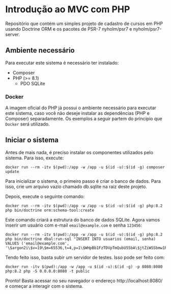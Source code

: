 # Introdução ao MVC com PHP

Repositório que contém um simples projeto de cadastro de cursos em PHP usando Doctrine ORM e os pacotes de PSR-7 nyholm/psr7 e nyholm/psr7-server.

## Ambiente necessário

Para executar este sistema é necessário ter instalado:

- Composer
- PHP (>= 8.1)
    - PDO SQLite

### Docker

A imagem oficial do PHP já possui o ambiente necessário para executar este sistema, caso você não deseje instalar
as dependências (PHP e Composer) separadamente. Os exemplos a seguir partem do princípio que `Docker` será utilizado.

## Iniciar o sistema

Antes de mais nada, é preciso instalar os componentes utilizados pelo sistema. Para isso, execute:

```
docker run --rm -itv $(pwd):/app -w /app -u $(id -u):$(id -g) composer update
```

Para inicializar o sistema, o primeiro passo é criar o banco de dados. Para isso, crie um arquivo vazio chamado db.sqlite
na raiz deste projeto.

Depois, execute o seguinte comando: 
```
docker run --rm -itv $(pwd):/app -w /app -u $(id -u):$(id -g) php:8.2 php bin/doctrine orm:schema-tool:create
```

Este comando criará a estrutura do banco de dados SQLite. Agora vamos inserir um usuário com e-mail `email@example.com` e senha `123456`:

```
docker run --rm -itv $(pwd):/app -w /app -u $(id -u):$(id -g) php:8.2 php bin/doctrine dbal:run-sql "INSERT INTO usuarios (email, senha) VALUES ('email@example.com', '\$argon2i\$v=19\$m=65536,t=4,p=1\$WHpBb1FzTDVpTmQubU55bA\$jtZiWSSbmw1Ru4tYEq1SzShrMu0ap2PjblRQRubNPgo');"
```

Tendo feito isso, basta subir um servidor de testes. Isso pode ser feito com:

```
docker run -itv $(pwd):/app -w /app -u $(id -u):$(id -g) -p 8080:8080 php:8.2 php -S 0.0.0.0:8080 -t public
```

Pronto! Basta acessar no seu navegador o endereço http://localhost:8080/ e começar a interagir com o sistema.